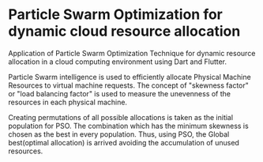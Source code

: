 # Particle Swarm Optimization for dynamic cloud resource allocation

Application of Particle Swarm Optimization Technique for dynamic resource allocation in a cloud computing environment using Dart and Flutter.

Particle Swarm intelligence is used to efficiently allocate Physical Machine Resources to virtual machine requests. The concept of "skewness factor" or "load balancing factor" is used to measure the unevenness of the resources in each physical machine.

Creating permutations of all possible allocations is taken as the initial population for PSO. The combination which has the minimum skewness is chosen as the best in every population. Thus, using PSO, the Global best(optimal allocation) is arrived avoiding the accumulation of unused resources.
